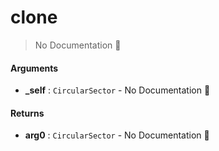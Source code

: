# clone

> No Documentation 🚧

#### Arguments

- **\_self** : `CircularSector` \- No Documentation 🚧

#### Returns

- **arg0** : `CircularSector` \- No Documentation 🚧